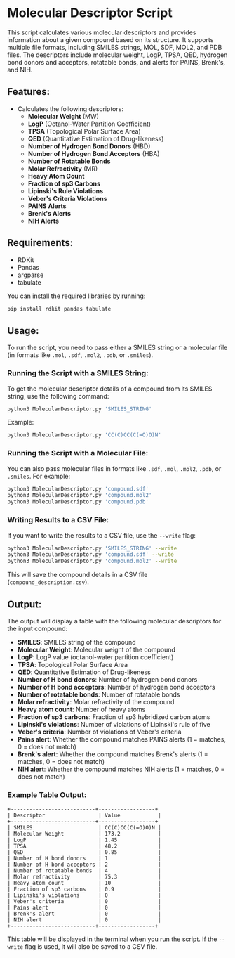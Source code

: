 # Molecular Descriptor Script

This script calculates various molecular descriptors and provides information about a given compound based on its structure. It supports multiple file formats, including SMILES strings, MOL, SDF, MOL2, and PDB files. The descriptors include molecular weight, LogP, TPSA, QED, hydrogen bond donors and acceptors, rotatable bonds, and alerts for PAINS, Brenk's, and NIH.

## Features:
- Calculates the following descriptors:
  - **Molecular Weight** (MW)
  - **LogP** (Octanol-Water Partition Coefficient)
  - **TPSA** (Topological Polar Surface Area)
  - **QED** (Quantitative Estimation of Drug-likeness)
  - **Number of Hydrogen Bond Donors** (HBD)
  - **Number of Hydrogen Bond Acceptors** (HBA)
  - **Number of Rotatable Bonds**
  - **Molar Refractivity** (MR)
  - **Heavy Atom Count**
  - **Fraction of sp3 Carbons**
  - **Lipinski's Rule Violations**
  - **Veber's Criteria Violations**
  - **PAINS Alerts**
  - **Brenk's Alerts**
  - **NIH Alerts**

## Requirements:
- RDKit
- Pandas
- argparse
- tabulate

You can install the required libraries by running:

```bash
pip install rdkit pandas tabulate
```

## Usage:

To run the script, you need to pass either a SMILES string or a molecular file (in formats like `.mol`, `.sdf`, `.mol2`, `.pdb`, or `.smiles`).

### Running the Script with a SMILES String:
To get the molecular descriptor details of a compound from its SMILES string, use the following command:

```bash
python3 MolecularDescriptor.py 'SMILES_STRING'
```

Example:
```bash
python3 MolecularDescriptor.py 'CC(C)CC(C(=O)O)N'
```

### Running the Script with a Molecular File:
You can also pass molecular files in formats like `.sdf`, `.mol`, `.mol2`, `.pdb`, or `.smiles`. For example:

```bash
python3 MolecularDescriptor.py 'compound.sdf'
python3 MolecularDescriptor.py 'compound.mol2'
python3 MolecularDescriptor.py 'compound.pdb'
```

### Writing Results to a CSV File:
If you want to write the results to a CSV file, use the `--write` flag:

```bash
python3 MolecularDescriptor.py 'SMILES_STRING' --write
python3 MolecularDescriptor.py 'compound.sdf' --write
python3 MolecularDescriptor.py 'compound.mol2' --write
```

This will save the compound details in a CSV file (`compound_description.csv`).

## Output:
The output will display a table with the following molecular descriptors for the input compound:

- **SMILES**: SMILES string of the compound
- **Molecular Weight**: Molecular weight of the compound
- **LogP**: LogP value (octanol-water partition coefficient)
- **TPSA**: Topological Polar Surface Area
- **QED**: Quantitative Estimation of Drug-likeness
- **Number of H bond donors**: Number of hydrogen bond donors
- **Number of H bond acceptors**: Number of hydrogen bond acceptors
- **Number of rotatable bonds**: Number of rotatable bonds
- **Molar refractivity**: Molar refractivity of the compound
- **Heavy atom count**: Number of heavy atoms
- **Fraction of sp3 carbons**: Fraction of sp3 hybridized carbon atoms
- **Lipinski's violations**: Number of violations of Lipinski's rule of five
- **Veber's criteria**: Number of violations of Veber's criteria
- **Pains alert**: Whether the compound matches PAINS alerts (1 = matches, 0 = does not match)
- **Brenk's alert**: Whether the compound matches Brenk's alerts (1 = matches, 0 = does not match)
- **NIH alert**: Whether the compound matches NIH alerts (1 = matches, 0 = does not match)

### Example Table Output:
```
+---------------------------+------------------+
| Descriptor                 | Value            |
+---------------------------+------------------+
| SMILES                     | CC(C)CC(C(=O)O)N |
| Molecular Weight           | 173.2            |
| LogP                       | 1.45             |
| TPSA                       | 48.2             |
| QED                        | 0.85             |
| Number of H bond donors    | 1                |
| Number of H bond acceptors | 2                |
| Number of rotatable bonds  | 4                |
| Molar refractivity         | 75.3             |
| Heavy atom count           | 10               |
| Fraction of sp3 carbons    | 0.9              |
| Lipinski's violations      | 0                |
| Veber's criteria           | 0                |
| Pains alert                | 0                |
| Brenk's alert              | 0                |
| NIH alert                  | 0                |
+---------------------------+------------------+
```

This table will be displayed in the terminal when you run the script. If the `--write` flag is used, it will also be saved to a CSV file.

